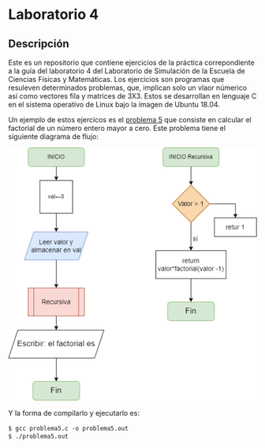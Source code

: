 # Laboratorio 4

## Descripción
Este es un repositorio que contiene ejercicios de la práctica correpondiente a la guía del laboratorio 4 del Laboratorio de Simulación de la Escuela de Ciencias Físicas y Matemáticas. Los ejercicios son programas que resuleven determinados problemas, que, implican solo un vlaor númerico así como vectores fila y matrices de 3X3. Estos se desarrollan en lenguaje C en el sistema operativo de Linux bajo la imagen  de Ubuntu 18.04.

Un ejemplo de estos ejercicos  es el [problema 5](/Laboratorio_4/problema5.c) que consiste en calcular el factorial de un número entero mayor a cero. Este problema tiene el siguiente diagrama de flujo:


![](/Laboratorio_4/Diagramas%20de%20flujo/p5.png)

Y la forma de compilarlo y ejecutarlo es:

```
$ gcc problema5.c -o problema5.out
$ ./problema5.out
```


